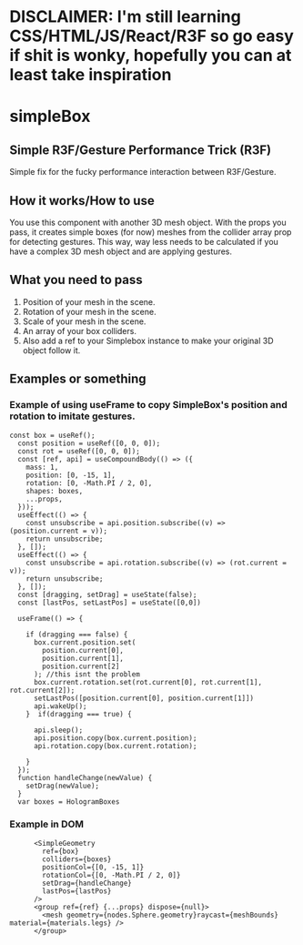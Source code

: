 # **DISCLAIMER: I'm still learning CSS/HTML/JS/React/R3F so go easy if shit is wonky, hopefully you can at least take inspiration**
# simpleBox
## Simple R3F/Gesture Performance Trick (R3F)
Simple fix for the fucky performance interaction between R3F/Gesture.

## How it works/How to use
You use this component with another 3D mesh object. With the props you pass, it creates simple boxes (for now) meshes from the collider array prop for 
detecting gestures. 
This way, way less needs to be calculated if you have a complex 3D mesh object and are applying gestures. 

## What you need to pass
1. Position of your mesh in the scene.
2. Rotation of your mesh in the scene.
3. Scale of your mesh in the scene. 
4. An array of your box colliders.
5. Also add a ref to your Simplebox instance to make your original 3D object follow it. 

## Examples or something
### Example of using useFrame to copy SimpleBox's position and rotation to imitate gestures.

```
const box = useRef();
  const position = useRef([0, 0, 0]);
  const rot = useRef([0, 0, 0]);
  const [ref, api] = useCompoundBody(() => ({
    mass: 1,
    position: [0, -15, 1],
    rotation: [0, -Math.PI / 2, 0],
    shapes: boxes,
    ...props,
  }));
  useEffect(() => {
    const unsubscribe = api.position.subscribe((v) => (position.current = v));
    return unsubscribe;
  }, []);
  useEffect(() => {
    const unsubscribe = api.rotation.subscribe((v) => (rot.current = v));
    return unsubscribe;
  }, []);
  const [dragging, setDrag] = useState(false);
  const [lastPos, setLastPos] = useState([0,0])
  
  useFrame(() => {
    
    if (dragging === false) {
      box.current.position.set(
        position.current[0],
        position.current[1],
        position.current[2]
      ); //this isnt the problem
      box.current.rotation.set(rot.current[0], rot.current[1], rot.current[2]); 
      setLastPos([position.current[0], position.current[1]])
      api.wakeUp();
    }  if(dragging === true) {
      
      api.sleep();
      api.position.copy(box.current.position);
      api.rotation.copy(box.current.rotation);

    }
  });
  function handleChange(newValue) {
    setDrag(newValue);
  }
  var boxes = HologramBoxes
```
### Example in DOM
```
      <SimpleGeometry
        ref={box}
        colliders={boxes}
        positionCol={[0, -15, 1]}
        rotationCol={[0, -Math.PI / 2, 0]}
        setDrag={handleChange}
        lastPos={lastPos}
      />
      <group ref={ref} {...props} dispose={null}>
        <mesh geometry={nodes.Sphere.geometry}raycast={meshBounds} material={materials.legs} />
      </group>
```
